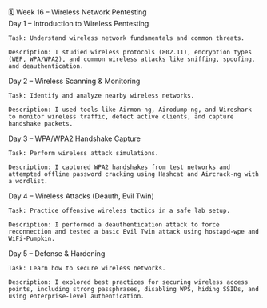 🗓️ Week 16 – Wireless Network Pentesting\
Day 1 – Introduction to Wireless Pentesting

    Task: Understand wireless network fundamentals and common threats.

    Description: I studied wireless protocols (802.11), encryption types (WEP, WPA/WPA2), and common wireless attacks like sniffing, spoofing, and deauthentication.

Day 2 – Wireless Scanning & Monitoring

    Task: Identify and analyze nearby wireless networks.

    Description: I used tools like Airmon-ng, Airodump-ng, and Wireshark to monitor wireless traffic, detect active clients, and capture handshake packets.

Day 3 – WPA/WPA2 Handshake Capture

    Task: Perform wireless attack simulations.

    Description: I captured WPA2 handshakes from test networks and attempted offline password cracking using Hashcat and Aircrack-ng with a wordlist.

Day 4 – Wireless Attacks (Deauth, Evil Twin)

    Task: Practice offensive wireless tactics in a safe lab setup.

    Description: I performed a deauthentication attack to force reconnection and tested a basic Evil Twin attack using hostapd-wpe and WiFi-Pumpkin.

Day 5 – Defense & Hardening

    Task: Learn how to secure wireless networks.

    Description: I explored best practices for securing wireless access points, including strong passphrases, disabling WPS, hiding SSIDs, and using enterprise-level authentication.
